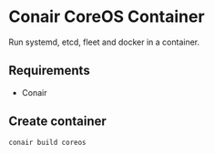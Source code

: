 # Conair CoreOS Container

Run systemd, etcd, fleet and docker in a container.

## Requirements

 * Conair

## Create container

```
conair build coreos
```
